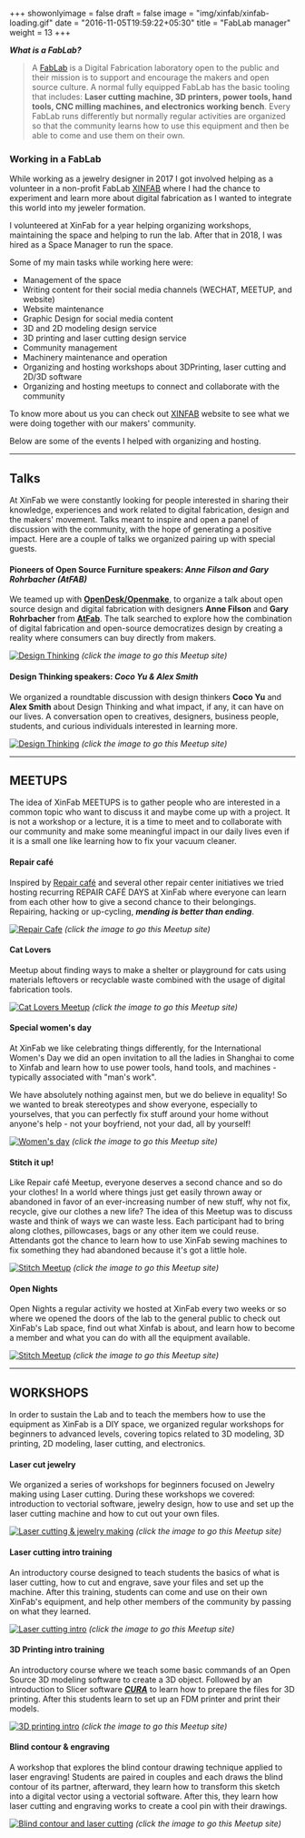 +++
showonlyimage = false
draft = false
image = "img/xinfab/xinfab-loading.gif"
date = "2016-11-05T19:59:22+05:30"
title = "FabLab manager"
weight = 13
+++
<!--more-->

**_What is a FabLab?_**
>A [FabLab](https://www.fablabs.io/) is a Digital Fabrication laboratory open to the public and their mission is to support and encourage the makers and open source culture.
A normal fully equipped FabLab has the basic tooling that includes: **Laser cutting machine, 3D printers, power tools, hand tools, CNC milling machines, and electronics working bench**. Every FabLab runs differently but normally regular activities are organized so that the community learns how to use this equipment and then be able to come and use them on their own.

### Working in a FabLab

While working as a jewelry designer in 2017 I got involved helping as a volunteer in a non-profit FabLab [XINFAB](https://www.xinfab.com/about.html) where I had the chance to experiment and learn more about digital fabrication as I wanted to integrate this world into my jeweler formation.

I volunteered at XinFab for a year helping organizing workshops, maintaining the space and helping to run the lab. After that in 2018, I was hired as a Space Manager to run the space.

Some of my main tasks while working here were:
* Management of the space
* Writing content for their social media channels (WECHAT, MEETUP, and  website)
* Website maintenance
* Graphic Design for social media content
* 3D and 2D modeling design service
* 3D printing and laser cutting design service 
* Community management 
* Machinery maintenance and operation 
* Organizing and hosting workshops about 3DPrinting, laser cutting and 2D/3D software
* Organizing and hosting meetups to connect and collaborate with the community

To know more about us you can check out [XINFAB](https://www.xinfab.com/index.html) website to see what we were doing together with our makers' community. 

Below are some of the events I helped with organizing and hosting.
___

## Talks

At XinFab we were constantly looking for people interested in sharing their knowledge, experiences and work related to digital fabrication, design and the makers' movement. Talks meant to inspire and open a panel of discussion with the community, with the hope of generating a positive impact.
Here are a couple of talks we organized pairing up with special guests.

#### Pioneers of Open Source Furniture speakers: *Anne Filson and Gary Rohrbacher (AtFAB)*

We teamed up with **[OpenDesk/Openmake](https://www.opendesk.cc/)**, to organize a talk about open source design and digital fabrication with designers **Anne Filson** and **Gary Rohrbacher** from **[AtFab](http://atfab.co/)**. The talk searched to explore how the combination of digital fabrication and open-source democratizes design by creating a reality where consumers can buy directly from makers.

[![Design Thinking](/img/xinfab/atFab-MEETUP.jpg)](https://www.meetup.com/Xinfab-Fablab/events/246115250/)
*(click the image to go this Meetup site)*

#### Design Thinking speakers: *Coco Yu & Alex Smith*
We organized a roundtable discussion with design thinkers **Coco Yu** and **Alex Smith** about Design Thinking and what impact, if any, it can have on our lives. A conversation open to creatives, designers, business people, students, and curious individuals interested in learning more.

[![Design Thinking](/img/xinfab/design-thinking-talk.jpg)](https://www.meetup.com/Xinfab-Fablab/events/247149688/)
*(click the image to go this Meetup site)*
___

## MEETUPS 

The idea of XinFab MEETUPS is to gather people who are interested in a common topic who want to discuss it and maybe come up with a project. It is not a workshop or a lecture, it is a time to meet and to collaborate with our community and make some meaningful impact in our daily lives even if it is a small one like learning how to fix your vacuum cleaner.

#### Repair café
 Inspired by [Repair café](https://repaircafe.org/en/) and several other repair center initiatives we tried hosting recurring REPAIR CAFÉ DAYS at XinFab where everyone can learn from each other how to give a second chance to their belongings. Repairing, hacking or up-cycling, **_mending is better than ending_**.

[![Repair Cafe](/img/xinfab/repair-cafe.jpg)](https://www.meetup.com/Xinfab-Fablab/events/265995916/)
*(click the image to go this Meetup site)*

#### Cat Lovers 
Meetup about finding ways to make a shelter or playground for cats using materials leftovers or recyclable waste combined with the usage of digital fabrication tools.

[![Cat Lovers Meetup](/img/xinfab/cat-lovers.jpg)](https://www.meetup.com/Xinfab-Fablab/events/252429127/)
*(click the image to go this Meetup site)*

#### Special women's day
At XinFab we like celebrating things differently, for the International Women's Day we did an open invitation to all the ladies in Shanghai to come to Xinfab and learn how to use power tools, hand tools, and machines - typically associated with "man's work". 

We have absolutely nothing against men, but we do believe in equality! So we wanted to break stereotypes and show everyone, especially to yourselves, that you can perfectly fix stuff around your home without anyone's help - not your boyfriend, not your dad, all by yourself!

[![Women's day](/img/xinfab/handywomen-day.jpg)](https://www.meetup.com/Xinfab-Fablab/events/248127148//)
*(click the image to go this Meetup site)*

#### Stitch it up!
Like Repair café Meetup, everyone deserves a second chance and so do your clothes! In a world where things just get easily thrown away or abandoned in favor of an ever-increasing number of new stuff, why not fix, recycle, give our clothes a new life? The idea of this Meetup was to discuss waste and think of ways we can waste less. Each participant had to bring along clothes, pillowcases, bags or any other item we could reuse. Attendants got the chance to learn how to use XinFab sewing machines to fix something they had abandoned because it's got a little hole. 

[![Stitch Meetup](/img/xinfab/sewing-second-chance.jpg)](https://www.meetup.com/Xinfab-Fablab/events/254298375/)
*(click the image to go this Meetup site)*

#### Open Nights
Open Nights a regular activity we hosted at XinFab every two weeks or so where we opened the doors of the lab to the general public to check out XinFab's Lab space, find out what Xinfab is about, and learn how to become a member and what you can do with all the equipment available.

[![Stitch Meetup](/img/xinfab/open-nights.jpg)](https://www.meetup.com/Xinfab-Fablab/events/qrnhfqyxnbqb/)
*(click the image to go this Meetup site)*
___

## WORKSHOPS

In order to sustain the Lab and to teach the members how to use the equipment as XinFab is a DIY space, we organized regular workshops for beginners to advanced levels, covering topics related to 3D modeling, 3D printing, 2D modeling, laser cutting, and electronics.

#### Laser cut jewelry
We organized a series of workshops for beginners focused on Jewelry making using Laser cutting. During these workshops we covered: introduction to vectorial software, jewelry design, how to use and set up the laser cutting machine and how to cut out your own files.

[![Laser cutting & jewelry making](/img/xinfab/jewelry-making2.jpg)](https://www.meetup.com/Xinfab-Fablab/events/257055756/)
*(click the image to go this Meetup site)*

#### Laser cutting intro training
An introductory course designed to teach students the basics of what is laser cutting, how to cut and engrave, save your files and set up the machine. After this training, students can come and use on their own XinFab's equipment, and help other members of the community by passing on what they learned.

[![Laser cutting intro](/img/xinfab/laser-cutting2.jpg)](https://www.meetup.com/Xinfab-Fablab/events/254502268/)
*(click the image to go this Meetup site)*

#### 3D Printing intro training
An introductory course where we teach some basic commands of an Open Source 3D modeling software to create a 3D object. Followed by an introduction to Slicer software **_[CURA](https://ultimaker.com/software)_** to learn how to prepare the files for 3D printing. After this students learn to set up an FDM printer and print their models.

[![3D printing intro](/img/xinfab/3D-printing-workshop.jpg)](https://www.meetup.com/Xinfab-Fablab/events/260503367/)
*(click the image to go this Meetup site)*

#### Blind contour & engraving
A workshop that explores the blind contour drawing technique applied to laser engraving! Students are paired in couples and each draws the blind contour of its partner, afterward, they learn how to transform this sketch into a digital vector using a vectorial software. After this, they learn how laser cutting and engraving works to create a cool pin with their drawings.

[![Blind contour and laser cutting](/img/xinfab/blind-contour2.jpg)](https://www.meetup.com/Xinfab-Fablab/events/252968490/)
*(click the image to go this Meetup site)*







